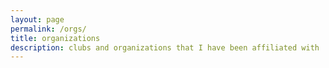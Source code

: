 ```yaml
---
layout: page
permalink: /orgs/
title: organizations
description: clubs and organizations that I have been affiliated with
---
```

